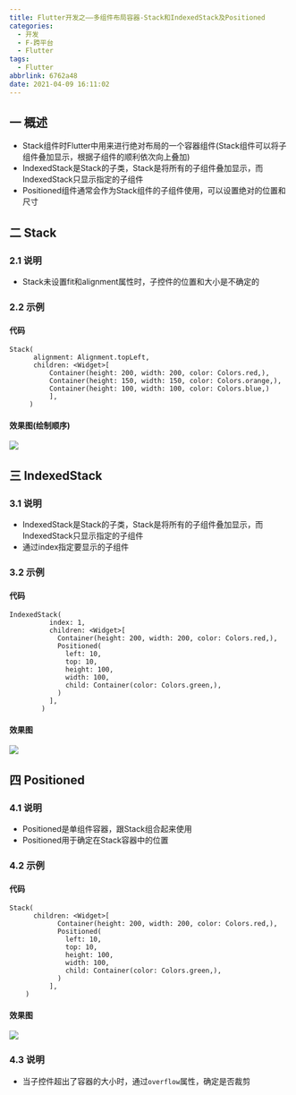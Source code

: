 ```yaml
---
title: Flutter开发之——多组件布局容器-Stack和IndexedStack及Positioned
categories:
  - 开发
  - F-跨平台
  - Flutter
tags:
  - Flutter
abbrlink: 6762a48
date: 2021-04-09 16:11:02
---
```

## 一 概述

* Stack组件时Flutter中用来进行绝对布局的一个容器组件(Stack组件可以将子组件叠加显示，根据子组件的顺利依次向上叠加)
*  IndexedStack是Stack的子类，Stack是将所有的子组件叠加显示，而IndexedStack只显示指定的子组件
* Positioned组件通常会作为Stack组件的子组件使用，可以设置绝对的位置和尺寸

<!--more-->

## 二 Stack

### 2.1 说明

* Stack未设置fit和alignment属性时，子控件的位置和大小是不确定的

### 2.2 示例

#### 代码

```
Stack(
      alignment: Alignment.topLeft,
      children: <Widget>[
          Container(height: 200, width: 200, color: Colors.red,),
          Container(height: 150, width: 150, color: Colors.orange,),
          Container(height: 100, width: 100, color: Colors.blue,)
          ],
     )
```

#### 效果图(绘制顺序)

![][1]
## 三 IndexedStack

### 3.1 说明

* IndexedStack是Stack的子类，Stack是将所有的子组件叠加显示，而IndexedStack只显示指定的子组件
* 通过index指定要显示的子组件

### 3.2 示例

#### 代码

```
IndexedStack(
          index: 1,
          children: <Widget>[
            Container(height: 200, width: 200, color: Colors.red,),
            Positioned(
              left: 10,
              top: 10,
              height: 100,
              width: 100,
              child: Container(color: Colors.green,),
            )
          ],
        )
```

#### 效果图
![][2]
## 四 Positioned

### 4.1 说明

* Positioned是单组件容器，跟Stack组合起来使用
* Positioned用于确定在Stack容器中的位置

###  4.2 示例

#### 代码

```
Stack(
      children: <Widget>[
            Container(height: 200, width: 200, color: Colors.red,),
            Positioned(
              left: 10,
              top: 10,
              height: 100,
              width: 100,
              child: Container(color: Colors.green,),
            )
          ],
	)
```

#### 效果图
![][3]

### 4.3 说明

* 当子控件超出了容器的大小时，通过`overflow`属性，确定是否裁剪



[1]:https://raw.githubusercontent.com/PGzxc/CDN/master/blog-flutter/flutter-stack-sample.png
[2]:https://raw.githubusercontent.com/PGzxc/CDN/master/blog-flutter/flutter-indexedstack-sample.png
[3]:https://raw.githubusercontent.com/PGzxc/CDN/master/blog-flutter/flutter-stack-positioned-sample.png
